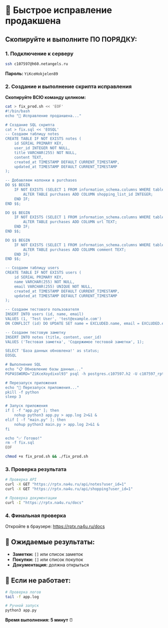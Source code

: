 # 🚀 Быстрое исправление продакшена

## Скопируйте и выполните ПО ПОРЯДКУ:

### 1. Подключение к серверу
```bash
ssh c107597@h60.netangels.ru
```
**Пароль:** `YiKceHokjelen89`

### 2. Создание и выполнение скрипта исправления

**Скопируйте ВСЮ команду целиком:**

```bash
cat > fix_prod.sh << 'EOF'
#!/bin/bash
echo "🚀 Исправление продакшена..."

# Создание SQL скрипта
cat > fix.sql << 'EOSQL'
-- Создаем таблицу notes
CREATE TABLE IF NOT EXISTS notes (
    id SERIAL PRIMARY KEY,
    user_id INTEGER NOT NULL,
    title VARCHAR(255) NOT NULL,
    content TEXT,
    created_at TIMESTAMP DEFAULT CURRENT_TIMESTAMP,
    updated_at TIMESTAMP DEFAULT CURRENT_TIMESTAMP
);

-- Добавляем колонки в purchases
DO $$ BEGIN
    IF NOT EXISTS (SELECT 1 FROM information_schema.columns WHERE table_name = 'purchases' AND column_name = 'shopping_list_id') THEN
        ALTER TABLE purchases ADD COLUMN shopping_list_id INTEGER;
    END IF;
END $$;

DO $$ BEGIN
    IF NOT EXISTS (SELECT 1 FROM information_schema.columns WHERE table_name = 'purchases' AND column_name = 'url') THEN
        ALTER TABLE purchases ADD COLUMN url TEXT;
    END IF;
END $$;

DO $$ BEGIN
    IF NOT EXISTS (SELECT 1 FROM information_schema.columns WHERE table_name = 'purchases' AND column_name = 'comment') THEN
        ALTER TABLE purchases ADD COLUMN comment TEXT;
    END IF;
END $$;

-- Создаем таблицу users
CREATE TABLE IF NOT EXISTS users (
    id SERIAL PRIMARY KEY,
    name VARCHAR(255) NOT NULL,
    email VARCHAR(255) UNIQUE NOT NULL,
    created_at TIMESTAMP DEFAULT CURRENT_TIMESTAMP,
    updated_at TIMESTAMP DEFAULT CURRENT_TIMESTAMP
);

-- Создаем тестового пользователя
INSERT INTO users (id, name, email) 
VALUES (1, 'Test User', 'test@example.com')
ON CONFLICT (id) DO UPDATE SET name = EXCLUDED.name, email = EXCLUDED.email;

-- Создаем тестовую заметку
INSERT INTO notes (title, content, user_id) 
VALUES ('Тестовая заметка', 'Содержимое тестовой заметки', 1);

SELECT 'База данных обновлена!' as status;
EOSQL

# Выполнение SQL
echo "📋 Обновление базы данных..."
PGPASSWORD="ZiKceXoydixol93" psql -h postgres.c107597.h2 -U c107597_rptx_na4u_ru -d c107597_rptx_na4u_ru -f fix.sql

# Перезапуск приложения
echo "🔄 Перезапуск приложения..."
pkill -f python
sleep 3

# Запуск приложения
if [ -f "app.py" ]; then
    nohup python3 app.py > app.log 2>&1 &
elif [ -f "main.py" ]; then
    nohup python3 main.py > app.log 2>&1 &
fi

echo "✅ Готово!"
rm -f fix.sql
EOF

chmod +x fix_prod.sh && ./fix_prod.sh
```

### 3. Проверка результата
```bash
# Проверка API
curl -X GET "https://rptx.na4u.ru/api/notes?user_id=1"
curl -X GET "https://rptx.na4u.ru/api/shopping?user_id=1"

# Проверка документации
curl -I "https://rptx.na4u.ru/docs"
```

### 4. Финальная проверка
Откройте в браузере: https://rptx.na4u.ru/docs

## 🎯 Ожидаемые результаты:
- **Заметки:** `[]` или список заметок
- **Покупки:** `[]` или список покупок
- **Документация:** должна открыться

## 🚨 Если не работает:
```bash
# Проверка логов
tail -f app.log

# Ручной запуск
python3 app.py
```

**Время выполнения: 5 минут** ⏰